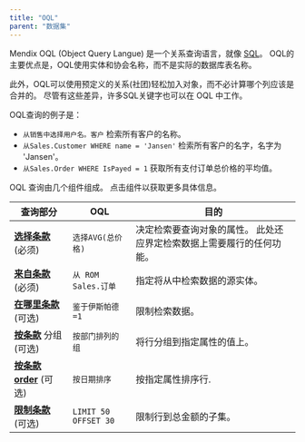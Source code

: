 ```yaml
---
title: "OQL"
parent: "数据集"
---
```



Mendix OQL (Object Query Langue) 是一个关系查询语言，就像 [SQL](http://en.wikipedia.org/wiki/Sql)。 OQL的主要优点是，OQL使用实体和协会名称，而不是实际的数据库表名称。

此外，OQL可以使用预定义的关系(社团)轻松加入对象，而不必计算哪个列应该是合并的。 尽管有这些差异，许多SQL关键字也可以在 OQL 中工作。

OQL查询的例子是：

*   `从销售中选择用户名。客户` 检索所有客户的名称。
*   `从Sales.Customer WHERE name = 'Jansen'` 检索所有客户的名字，名字为 'Jansen'。
*   `从Sales.Order WHERE IsPayed = 1` 获取所有支付订单总价格的平均值。

OQL 查询由几个组件组成。 点击组件以获取更多具体信息。

| 查询部分                                            | OQL                  | 目的                                  |
| ----------------------------------------------- | -------------------- | ----------------------------------- |
| **[选择条款](oql-select-clause)** (必须)              | `选择AVG(总价格)`         | 决定检索要查询对象的属性。 此处还应界定检索数据上需要履行的任何功能。 |
| **[来自条款](oql-from-clause)** (必须)                | `从 ROM Sales.订单`     | 指定将从中检索数据的源实体。                      |
| **[在哪里条款](oql-where-clause)** (可选)              | `鉴于伊斯帕德=1`           | 限制检索数据。                             |
| **[按条款](oql-group-by-clause)** 分组</strong> (可选) | `按部门排列的组`            | 将行分组到指定属性的值上。                       |
| **[按条款order](oql-order-by-clause)** (可选)        | `按日期排序`              | 按指定属性排序行.                           |
| **[限制条款](oql-limit-clause)** (可选)               | `LIMIT 50 OFFSET 30` | 限制行到总金额的子集。                         |
